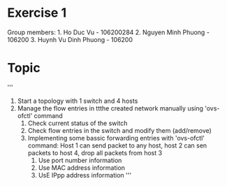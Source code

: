 # Exercise 1
Group members:
	1. Ho Duc Vu - 106200284
	2. Nguyen Minh Phuong - 106200
	3. Huynh Vu Dinh Phuong - 106200

# Topic
'''
1. Start a topology with 1 switch and 4 hosts
2. Manage the flow entries in ttthe created network manually using 'ovs-ofctl' command
	1. Check current status of the switch
	2. Check flow entries in the switch and modify them (add/remove)
	3. Implementing some bassic forwarding entries with 'ovs-ofctl' command: Host 1 can send packet to any host, host 2 can sen packets to host 4, drop all packets from host 3
		1. Use port number information
		2. Use MAC address information
		3. UsE IPpp address information
'''
